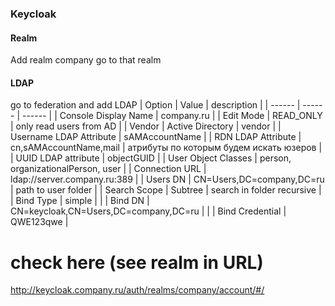 
### Keycloak
#### Realm
Add realm company
go to that realm
#### LDAP
go to federation and add LDAP
| Option | Value | description |
| ------ | ------ | ------ |
| Console Display Name | company.ru |
| Edit Mode | READ_ONLY | only read users from AD |
| Vendor | Active Directory | vendor |
| Username LDAP Attribute | sAMAccountName |
| RDN LDAP Attribute | cn,sAMAccountName,mail | атрибуты по которым будем искать юзеров |
| UUID LDAP attribute | objectGUID |
| User Object Classes | person, organizationalPerson, user |
| Connection URL | ldap://server.company.ru:389 |
| Users DN | CN=Users,DC=company,DC=ru | path to user folder |
| Search Scope | Subtree | search in folder recursive |
| Bind Type | simple | |
| Bind DN | CN=keycloak,CN=Users,DC=company,DC=ru | |
| Bind Credential | QWE123qwe |

# check here (see realm in URL)
http://keycloak.company.ru/auth/realms/company/account/#/


